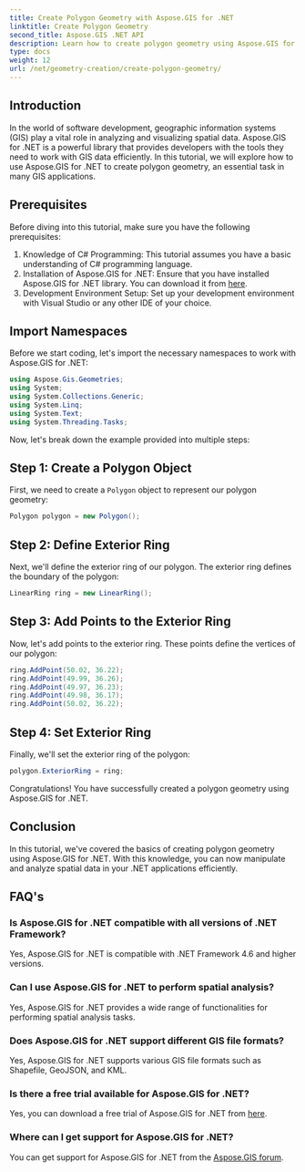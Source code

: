 ```yaml
---
title: Create Polygon Geometry with Aspose.GIS for .NET
linktitle: Create Polygon Geometry
second_title: Aspose.GIS .NET API
description: Learn how to create polygon geometry using Aspose.GIS for .NET. Step-by-step tutorial for .NET developers.
type: docs
weight: 12
url: /net/geometry-creation/create-polygon-geometry/
---
```

## Introduction
In the world of software development, geographic information systems (GIS) play a vital role in analyzing and visualizing spatial data. Aspose.GIS for .NET is a powerful library that provides developers with the tools they need to work with GIS data efficiently. In this tutorial, we will explore how to use Aspose.GIS for .NET to create polygon geometry, an essential task in many GIS applications.
## Prerequisites
Before diving into this tutorial, make sure you have the following prerequisites:
1. Knowledge of C# Programming: This tutorial assumes you have a basic understanding of C# programming language.
2. Installation of Aspose.GIS for .NET: Ensure that you have installed Aspose.GIS for .NET library. You can download it from [here](https://releases.aspose.com/gis/net/).
3. Development Environment Setup: Set up your development environment with Visual Studio or any other IDE of your choice.

## Import Namespaces
Before we start coding, let's import the necessary namespaces to work with Aspose.GIS for .NET:
```csharp
using Aspose.Gis.Geometries;
using System;
using System.Collections.Generic;
using System.Linq;
using System.Text;
using System.Threading.Tasks;
```

Now, let's break down the example provided into multiple steps:
## Step 1: Create a Polygon Object
First, we need to create a `Polygon` object to represent our polygon geometry:
```csharp
Polygon polygon = new Polygon();
```
## Step 2: Define Exterior Ring
Next, we'll define the exterior ring of our polygon. The exterior ring defines the boundary of the polygon:
```csharp
LinearRing ring = new LinearRing();
```
## Step 3: Add Points to the Exterior Ring
Now, let's add points to the exterior ring. These points define the vertices of our polygon:
```csharp
ring.AddPoint(50.02, 36.22);
ring.AddPoint(49.99, 36.26);
ring.AddPoint(49.97, 36.23);
ring.AddPoint(49.98, 36.17);
ring.AddPoint(50.02, 36.22);
```
## Step 4: Set Exterior Ring
Finally, we'll set the exterior ring of the polygon:
```csharp
polygon.ExteriorRing = ring;
```
Congratulations! You have successfully created a polygon geometry using Aspose.GIS for .NET.

## Conclusion
In this tutorial, we've covered the basics of creating polygon geometry using Aspose.GIS for .NET. With this knowledge, you can now manipulate and analyze spatial data in your .NET applications efficiently.
## FAQ's
### Is Aspose.GIS for .NET compatible with all versions of .NET Framework?
Yes, Aspose.GIS for .NET is compatible with .NET Framework 4.6 and higher versions.
### Can I use Aspose.GIS for .NET to perform spatial analysis?
Yes, Aspose.GIS for .NET provides a wide range of functionalities for performing spatial analysis tasks.
### Does Aspose.GIS for .NET support different GIS file formats?
Yes, Aspose.GIS for .NET supports various GIS file formats such as Shapefile, GeoJSON, and KML.
### Is there a free trial available for Aspose.GIS for .NET?
Yes, you can download a free trial of Aspose.GIS for .NET from [here](https://releases.aspose.com/).
### Where can I get support for Aspose.GIS for .NET?
You can get support for Aspose.GIS for .NET from the [Aspose.GIS forum](https://forum.aspose.com/c/gis/33).
